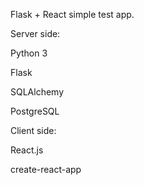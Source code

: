 Flask + React simple test app.

Server side:

Python 3

Flask

SQLAlchemy

PostgreSQL


Client side:

React.js

create-react-app
